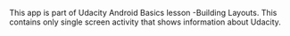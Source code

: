 This app is part of Udacity Android Basics lesson -Building Layouts. This contains only single screen activity that shows information about Udacity.
